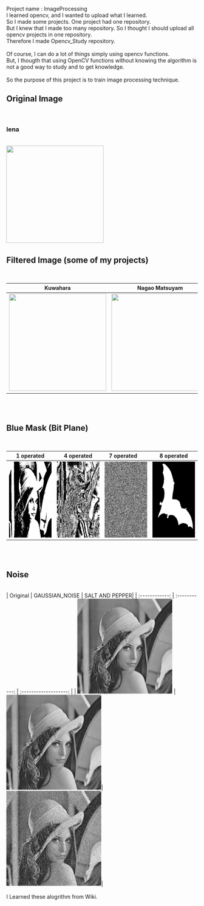 Project name : ImageProcessing <br>
I learned opencv, and I wanted to upload what I learned.<br>
So I made some projects. One project had one repository.<br>
But I knew that I made too many repository. So I thought I should upload all opencv projects in one repository. <br>
Therefore I made Opencv_Study repository.  <br>
<br>
Of course, I can do a lot of things simply using opencv functions.  <br>
But, I thougth that using OpenCV functions without knowing the algorithm is not a good way to study and to get knowledge. <br>
<br>
So the purpose of this project is to train image processing technique.
<br>

<h2>Original Image</h2> <br>

<h3>lena</h3> <br>
<img src="https://github.com/MiloSi/OpenCV_Study/blob/master/kuwahara_filter/lena.jpg" width="256" height="256"> <br>


<h2>Filtered Image (some of my projects)</h2> <br>

| Kuwahara  | Nagao Matsuyam |  Bilateral     |
| :------------: | :-----------: | :-------------------: |
| <img src="https://github.com/MiloSi/OpenCV_Study/blob/master/kuwahara_filter/kuwahara.jpg" width="256" height="256">   | <img src="https://github.com/MiloSi/OpenCV_Study/blob/master/nagao_matsuyama_filter/nagao_matsuyama.jpg" width="256" height="256"> |<img src="https://github.com/MiloSi/OpenCV_Study/blob/master/bilateral_filter/bilateral.jpg" width ="256" hegiht ="256">  |

<br>
<br>
<h2>Blue Mask (Bit Plane) </h2> <br>

| 1 operated  | 4 operated | 7 operated     | 8 operated |
| :------------: | :-----------: | :-------------------: | :-------------------:
| <img src="https://github.com/MiloSi/ImageProcessing/blob/master/bit_plane/bluemask1.jpg" width="200" height="200">   | <img src="https://github.com/MiloSi/ImageProcessing/blob/master/bit_plane/bluemask4.jpg" width="200" height="200">|<img src="https://github.com/MiloSi/ImageProcessing/blob/master/bit_plane/bluemask7.jpg" width="200" height="200">|<img src="https://github.com/MiloSi/ImageProcessing/blob/master/bit_plane/bluemask8.jpg" width="200" height="200">|

<br>
<br>

<h2>Noise  </h2> <br>
| Original  | GAUSSIAN_NOISE | SALT AND PEPPER|
| :------------: | :-----------: | :-------------------: |
| <img src="https://github.com/MiloSi/ImageProcessing/blob/master/noise/grayscale.jpg" width="250" height="250"> | <img src="https://github.com/MiloSi/ImageProcessing/blob/master/noise/gaussian_noise.jpg" width="250" height="250">|<img src="https://github.com/MiloSi/ImageProcessing/blob/master/noise/Impulse_nosie.jpg" width="250" height="250">|
<br>
<br>
I Learned these alogrithm from Wiki.



